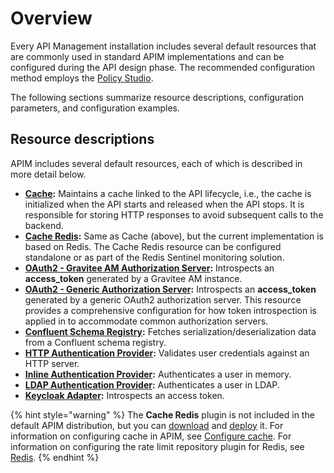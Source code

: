 # Overview

Every API Management installation includes several default resources that are commonly used in standard APIM implementations and can be configured during the API design phase. The recommended configuration method employs the [Policy Studio](../policy-studio/).

The following sections summarize resource descriptions, configuration parameters, and configuration examples.

## Resource descriptions

APIM includes several default resources, each of which is described in more detail below.

* [**Cache**](overview.md#cache)**:** Maintains a cache linked to the API lifecycle, i.e., the cache is initialized when the API starts and released when the API stops. It is responsible for storing HTTP responses to avoid subsequent calls to the backend.
* [**Cache Redis**](overview.md#cache-redis)**:** Same as Cache (above), but the current implementation is based on Redis. The Cache Redis resource can be configured standalone or as part of the Redis Sentinel monitoring solution.
* [**OAuth2 - Gravitee AM Authorization Server**](overview.md#gravitee-am-authorization-server)**:** Introspects an **access\_token** generated by a Gravitee AM instance.
* [**OAuth2 - Generic Authorization Server**](overview.md#generic-authorization-server)**:** Introspects an **access\_token** generated by a generic OAuth2 authorization server. This resource provides a comprehensive configuration for how token introspection is applied in to accommodate common authorization servers.
* [**Confluent Schema Registry**](overview.md#confluent-schema-registry)**:** Fetches serialization/deserialization data from a Confluent schema registry.
* [**HTTP Authentication Provider**](overview.md#http)**:** Validates user credentials against an HTTP server.
* [**Inline Authentication Provider**](overview.md#inline)**:** Authenticates a user in memory.
* [**LDAP Authentication Provider**](overview.md#ldap)**:** Authenticates a user in LDAP.
* [**Keycloak Adapter**](overview.md#keycloak-adapter)**:** Introspects an access token.

{% hint style="warning" %}
The **Cache Redis** plugin is not included in the default APIM distribution, but you can [download](https://download.gravitee.io/#graviteeio-apim/plugins/resources/gravitee-resource-cache-redis/) and [deploy](../../../overview/plugins-and-api-definitions/plugins/plugins.md#deployment) it. For information on configuring cache in APIM, see [Configure cache](../../../installation-and-upgrades/repositories/cache.md). For information on configuring the rate limit repository plugin for Redis, see [Redis](../../../installation-and-upgrades/repositories/#redis).
{% endhint %}
